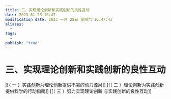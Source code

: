 ```yaml
---
title: 三、实现理论创新和实践创新的良性互动
date: 2023-01-28 16:47
modification date: 2023 一月 28日 星期六 16:47:43
aliases:
  - 
tags:
  - 
publish: "true"
---
```


# 三、实现理论创新和实践创新的良性互动

[[（ 一 ）实践创新为理论创新提供不竭的动力源泉]]
[[（ 二 ）理论创新为实践创新提供科学的行动指南]]
[[（ 三 ）努力实现理论创新 与实践创新的良性互动]]
